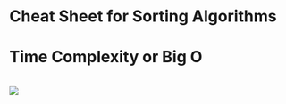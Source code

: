 # Cheat Sheet for Sorting Algorithms
# Time Complexity or Big O
<br />
<img src="https://www.google.com/url?sa=i&url=https%3A%2F%2Fmedium.com%2F%40bill.shantang%2F8-classical-sorting-algorithms-d048eec3fdab&psig=AOvVaw20jC9T0vCwOnStDYGhdcu1&ust=1610553323160000&source=images&cd=vfe&ved=0CAIQjRxqFwoTCPDTmOrglu4CFQAAAAAdAAAAABAD"/>